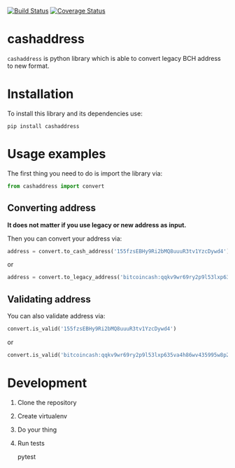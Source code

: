 [![Build Status](https://travis-ci.org/oskyk/cashaddress.svg?branch=master)](https://travis-ci.org/oskyk/cashaddress)
[![Coverage Status](https://coveralls.io/repos/github/oskyk/cashaddress/badge.svg)](https://coveralls.io/github/oskyk/cashaddress)

# cashaddress
`cashaddress` is python library which is able to convert legacy BCH address to new format.

# Installation
To install this library and its dependencies use:

    pip install cashaddress
    
# Usage examples
The first thing you need to do is import the library via:

```python
from cashaddress import convert
```
## Converting address
**It does not matter if you use legacy or new address as input.**

Then you can convert your address via:

```python
address = convert.to_cash_address('155fzsEBHy9Ri2bMQ8uuuR3tv1YzcDywd4')
```

or

```python
address = convert.to_legacy_address('bitcoincash:qqkv9wr69ry2p9l53lxp635va4h86wv435995w8p2h')
```
## Validating address
You can also validate address via:

```python
convert.is_valid('155fzsEBHy9Ri2bMQ8uuuR3tv1YzcDywd4')
```

or

```python
convert.is_valid('bitcoincash:qqkv9wr69ry2p9l53lxp635va4h86wv435995w8p2h')
```

# Development

1. Clone the repository
2. Create virtualenv
4. Do your thing
5. Run tests


    pytest
